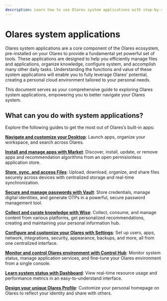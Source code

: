 ```yaml
---
description: Learn how to use Olares system applications with step-by-step guides covering personalization, application management, file handling, security setup, and team collaboration features. Updated regularly with the latest Olares functionality.
---
```

# Olares system applications

Olares system applications are a core component of the Olares ecosystem, pre-installed on your Olares to provide a fundamental yet powerful set of tools. These applications are designed to help you efficiently manage files and applications, organize knowledge, configure system, and accomplish many other daily tasks. Understanding the functions and value of these system applications will enable you to fully leverage Olares' potential, creating a personal cloud environment tailored to your personal needs.

This document serves as your comprehensive guide to exploring Olares system applications, empowering you to better navigate your Olares system.

## What can you do with system applications?

Explore the following guides to get the most out of Olares’s built-in apps:

[**Navigate and customize your Desktop**](./desktop.md): Launch apps, organize your workspace, and search across Olares.

[**Install and manage apps with Market**](./market.md): Discover, install, update, or remove apps and recommendation algorithms from an open permisionless application store.

[**Store, sync, and access Files**](./files/): Upload, download, organize, and share files securely across devices with centralized storage and real-time synchronization.

[**Secure and manage passwords with Vault**](./vault/): Store credentials, manage digital identities, and generate OTPs in a powerful, secure password management tool.

[**Collect and curate knowledge with Wise**](./wise/): Collect, consume, and manage content from various platforms, get personalized recommendations, creating and maintaining your personal information hub.

[**Configure and customize your Olares with Settings**](./settings/): Set up users, apps, network, integrations, security, appearance, backups, and more, all from one centralized interface.

[**Monitor and control Olares environment with Control Hub**](./controlhub/): Monitor system status, manage application services, and fine-tune your Olares environment from a single console.

[**Learn system status with Dashboard**](./resources-usage.md): View real-time resource usage and performance metrics in an easy-to-understand interface.

[**Design your unique Olares Profile**](profile.md): Customize your personal homepage on Olares to reflect your identity and share with others.